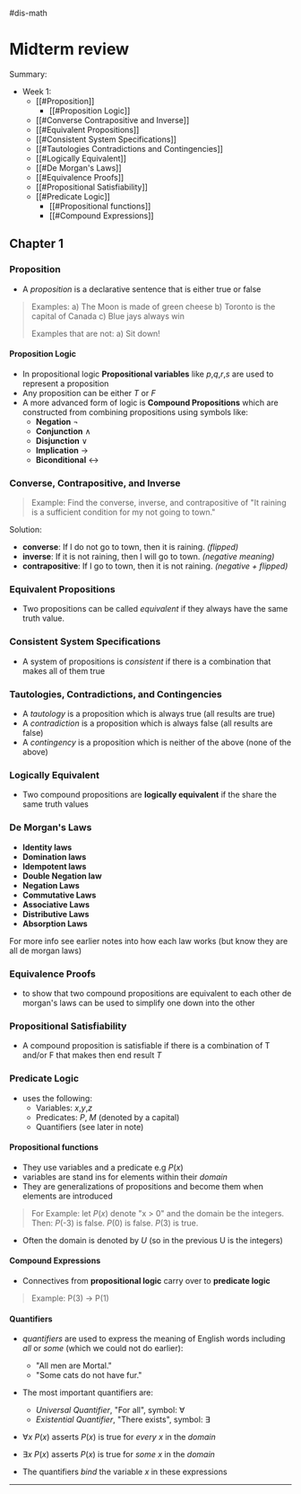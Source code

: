 #dis-math 

# Midterm review
Summary:
- Week 1:
	- [[#Proposition]]
		- [[#Proposition Logic]]
	- [[#Converse Contrapositive and Inverse]]
	- [[#Equivalent Propositions]]
	- [[#Consistent System Specifications]]
	- [[#Tautologies Contradictions and Contingencies]]
	- [[#Logically Equivalent]]
	- [[#De Morgan's Laws]]
	- [[#Equivalence Proofs]]
	- [[#Propositional Satisfiability]]
	- [[#Predicate Logic]]
		- [[#Propositional functions]]
		- [[#Compound Expressions]]

## Chapter 1

### Proposition
- A *proposition* is a declarative sentence that is either true or false
>Examples:
>a) The Moon is made of green cheese
>b) Toronto is the capital of Canada
>c) Blue jays always win
>
>Examples that are not:
>a) Sit down!

#### Proposition Logic
- In propositional logic **Propositional variables** like *p*,*q*,*r*,*s* are used to represent a proposition
- Any proposition can be either *T* or *F*
- A more advanced form of logic is **Compound Propositions** which are constructed from combining propositions using symbols like:
	- **Negation** $\neg$
	- **Conjunction** $\wedge$
	- **Disjunction** $\vee$
	- **Implication** $\rightarrow$
	- **Biconditional** $\leftrightarrow$
	
### Converse, Contrapositive, and Inverse
>Example: Find the converse, inverse, and contrapositive of "It raining is a sufficient condition for my not going to town."

Solution:
- **converse**: If I do not go to town, then it is raining. *(flipped)*
- **inverse**: If it is not raining, then I will go to town. *(negative meaning)*
- **contrapositive**: If I go to town, then it is not raining. *(negative + flipped)*

### Equivalent Propositions
- Two propositions can be called *equivalent* if they always have the same truth value.

### Consistent System Specifications
- A system of propositions is *consistent* if there is a combination that makes all of them true

### Tautologies, Contradictions, and Contingencies
- A *tautology* is a proposition which is always true (all results are true)
- A *contradiction* is a proposition which is always false (all results are false)
- A *contingency* is a proposition which is neither of the above (none of the above)

### Logically Equivalent
- Two compound propositions are **logically equivalent** if the share the same truth values

### De Morgan's Laws
- **Identity laws**
- **Domination laws**
- **Idempotent laws**
- **Double Negation law**
- **Negation Laws**
- **Commutative Laws**
- **Associative Laws**
- **Distributive Laws**
- **Absorption Laws**

For more info see earlier notes into how each law works (but know they are all de morgan laws)

### Equivalence Proofs
- to show that two compound propositions are equivalent to each other de morgan's laws can be used to simplify one down into the other 

### Propositional Satisfiability
- A compound proposition is satisfiable if there is a combination of T and/or F that makes then end result *T*

### Predicate Logic
- uses the following:
	- Variables: *x*,*y*,*z*
	- Predicates: *P*, *M* (denoted by a capital)
	- Quantifiers (see later in note)

#### Propositional functions
- They use variables and a predicate e.g *P*(*x*)
- variables are stand ins for elements within their *domain*
- They are generalizations of propositions and become them when elements are introduced
> For Example:
> let *P*(*x*) denote "x > 0" and the domain be the integers. Then:
> *P*(-3) is false.
> *P*(0) is false.
> *P*(3) is true.
- Often the domain is denoted by *U* (so in the previous U is the integers)

#### Compound Expressions
- Connectives from **propositional logic** carry over to **predicate logic**
> Example:
> P(3) -> P(1)

#### Quantifiers
- *quantifiers* are used to express the meaning of English words including *all* or *some* (which we could not do earlier):
	- "All men are Mortal."
	- "Some cats do not have fur."

- The most important quantifiers are:
	- *Universal Quantifier*, "For all", symbol: $\forall$
	- *Existential Quantifier*, "There exists", symbol: $\exists$
- $\forall$*x P*(*x*) asserts *P*(*x*) is true for *every* *x* in the *domain*
- $\exists$*x P*(*x*) asserts *P*(*x*) is true for *some* *x* in the *domain*
- The quantifiers *bind* the variable *x* in these expressions 
--- 